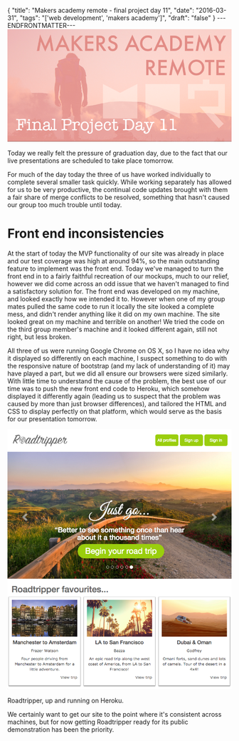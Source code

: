 {
  "title": "Makers academy remote - final project day 11",
  "date": "2016-03-31",
  "tags": "['web development', 'makers academy']",
  "draft": "false"
}
---ENDFRONTMATTER---
![Makers Academy remote final project day 11](media/makers-academy-remote-final-project-day-11-header.png "Makers Academy remote final project day 11")

Today we really felt the pressure of graduation day, due to the fact that our live presentations are scheduled to take place tomorrow.

For much of the day today the three of us have worked individually to complete several smaller task quickly. While working separately has allowed for us to be very productive, the continual code updates brought with them a fair share of merge conflicts to be resolved, something that hasn't caused our group too much trouble until today.

# Front end inconsistencies

At the start of today the MVP functionality of our site was already in place and our test coverage was high at around 94%, so the main outstanding feature to implement was the front end. Today we've managed to turn the front end in to a fairly faithful recreation of our mockups, much to our relief, however we did come across an odd issue that we haven't managed to find a satisfactory solution for. The front end was developed on my machine, and looked exactly how we intended it to. However when one of my group mates pulled the same code to run it locally the site looked a complete mess, and didn't render anything like it did on my own machine. The site looked great on my machine and terrible on another! We tried the code on the third group member's machine and it looked different again, still not right, but less broken.

All three of us were running Google Chrome on OS X, so I have no idea why it displayed so differently on each machine, I suspect something to do with the responsive nature of bootstrap (and my lack of understanding of it) may have played a part, but we did all ensure our browsers were sized similarly. With little time to understand the cause of the problem, the best use of our time was to push the new front end code to Heroku, which somehow displayed it differently again (leading us to suspect that the problem was caused by more than just browser differences), and tailored the HTML and CSS to display perfectly on that platform, which would serve as the basis for our presentation tomorrow.

![Roadtripper](media/makers-academy-remote-final-project-day-11-roadtripper-website.png "Roadtripper")
<p class="image-caption">Roadtripper, up and running on Heroku.</p>

We certainly want to get our site to the point where it's consistent across machines, but for now getting Roadtripper ready for its public demonstration has been the priority.